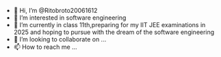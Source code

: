 - 👋 Hi, I’m @Ritobroto20061612
- 👀 I’m interested in software engineering
- 🌱 I’m currently in class 11th,preparing for my IIT JEE examinations in 2025 and hoping to pursue with the dream of the software engineering
- 💞️ I’m looking to collaborate on ...
- 📫 How to reach me ...

<!---
Ritobroto20061612/Ritobroto20061612 is a ✨ special ✨ repository because its `README.md` (this file) appears on your GitHub profile.
You can click the Preview link to take a look at your changes.
--->
